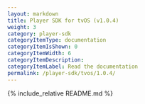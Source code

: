```yaml
---
layout: markdown
title: Player SDK for tvOS (v1.0.4)
weight: 3
category: player-sdk
categoryItemType: documentation
categoryItemIsShown: 0
categoryItemWidth: 6
categoryItemDescription:
categoryItemLabel: Read the documentation
permalink: /player-sdk/tvos/1.0.4/
---
```

{% include_relative README.md  %}
